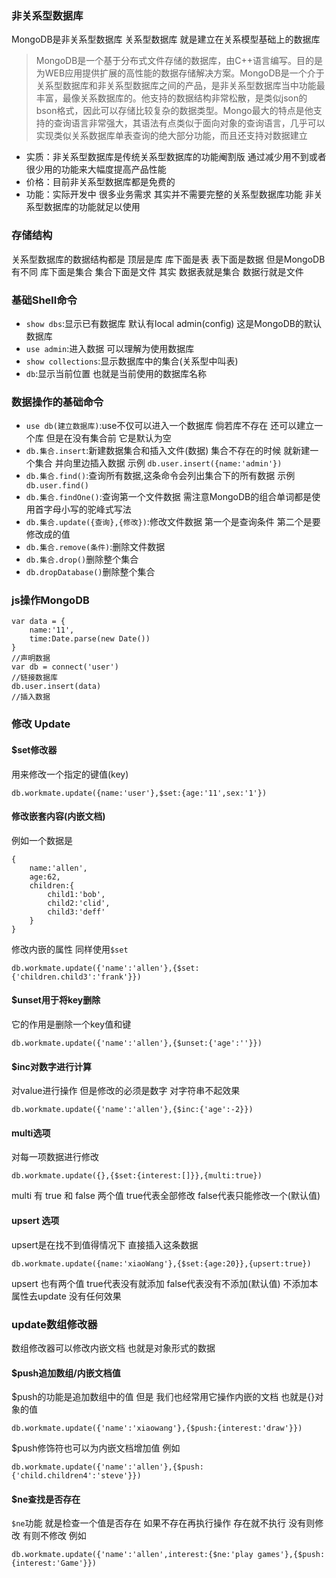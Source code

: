 ### 非关系型数据库
MongoDB是非关系型数据库
关系型数据库 就是建立在关系模型基础上的数据库
> MongoDB是一个基于分布式文件存储的数据库，由C++语言编写。目的是为WEB应用提供扩展的高性能的数据存储解决方案。MongoDB是一个介于关系型数据库和非关系型数据库之间的产品，是非关系型数据库当中功能最丰富，最像关系数据库的。他支持的数据结构非常松散，是类似json的bson格式，因此可以存储比较复杂的数据类型。Mongo最大的特点是他支持的查询语言非常强大，其语法有点类似于面向对象的查询语言，几乎可以实现类似关系数据库单表查询的绝大部分功能，而且还支持对数据建立

 - 实质：非关系型数据库是传统关系型数据库的功能阉割版 通过减少用不到或者很少用的功能来大幅度提高产品性能
 - 价格：目前非关系型数据库都是免费的
 - 功能：实际开发中 很多业务需求 其实并不需要完整的关系型数据库功能 非关系型数据库的功能就足以使用
 
### 存储结构
关系型数据库的数据结构都是 顶层是库 库下面是表 表下面是数据  但是MongoDB有不同 库下面是集合 集合下面是文件 
其实 数据表就是集合  数据行就是文件

### 基础Shell命令
- ```show dbs```:显示已有数据库 默认有local admin(config) 这是MongoDB的默认数据库
- ```use admin```:进入数据 可以理解为使用数据库
- ``` show collections ```:显示数据库中的集合(关系型中叫表)
- ```db```:显示当前位置 也就是当前使用的数据库名称

### 数据操作的基础命令
- ```use db(建立数据库)```:use不仅可以进入一个数据库 倘若库不存在 还可以建立一个库 但是在没有集合前 它是默认为空
- ```db.集合.insert```:新建数据集合和插入文件(数据) 集合不存在的时候 就新建一个集合 并向里边插入数据 示例 ```db.user.insert({name:'admin'})```
- ```db.集合.find()```:查询所有数据,这条命令会列出集合下的所有数据 示例``` db.user.find()```
- ```db.集合.findOne()```:查询第一个文件数据 需注意MongoDB的组合单词都是使用首字母小写的驼峰式写法
- ```db.集合.update({查询},{修改})```:修改文件数据 第一个是查询条件 第二个是要修改成的值 
- ```db.集合.remove(条件)```:删除文件数据
- ```db.集合.drop()```删除整个集合
- ```db.dropDatabase()```删除整个集合

### js操作MongoDB
```
var data = {
    name:'11',
    time:Date.parse(new Date())
}
//声明数据
var db = connect('user')
//链接数据库
db.user.insert(data)
//插入数据
```
### 修改 Update
#### $set修改器
用来修改一个指定的键值(key) 
```
db.workmate.update({name:'user'},$set:{age:'11',sex:'1'})
```
#### 修改嵌套内容(内嵌文档)
例如一个数据是 
```
{
    name:'allen',
    age:62,
    children:{
        child1:'bob',
        child2:'clid',
        child3:'deff'
    }
}
```
修改内嵌的属性 同样使用```$set```
```
db.workmate.update({'name':'allen'},{$set:{'children.child3':'frank'}})
```
#### $unset用于将key删除
它的作用是删除一个key值和键 
```
db.workmate.update({'name':'allen'},{$unset:{'age':''}})
```
#### $inc对数字进行计算
对value进行操作 但是修改的必须是数字 对字符串不起效果 
```
db.workmate.update({'name':'allen'},{$inc:{'age':-2}})
```
#### multi选项 
对每一项数据进行修改
```
db.workmate.update({},{$set:{interest:[]}},{multi:true})
```
multi 有 true 和 false 两个值 true代表全部修改 false代表只能修改一个(默认值)
#### upsert 选项
upsert是在找不到值得情况下 直接插入这条数据

```
db.workmate.update({name:'xiaoWang'},{$set:{age:20}},{upsert:true})
```
upsert 也有两个值 true代表没有就添加 false代表没有不添加(默认值)
不添加本属性去update 没有任何效果

### update数组修改器
数组修改器可以修改内嵌文档 也就是对象形式的数据

#### $push追加数组/内嵌文档值

$push的功能是追加数组中的值 但是 我们也经常用它操作内嵌的文档 也就是{}对象的值
```
db.workmate.update({'name':'xiaowang'},{$push:{interest:'draw'}})
```
$push修饰符也可以为内嵌文档增加值 例如
```
db.workmate.update({'name':'allen'},{$push:{'child.children4':'steve'}})
```
#### $ne查找是否存在
```$ne```功能 就是检查一个值是否存在 如果不存在再执行操作 存在就不执行 
没有则修改 有则不修改
例如
```
db.workmate.update({'name':'allen',interest:{$ne:'play games'},{$push:{interest:'Game'}})
```
